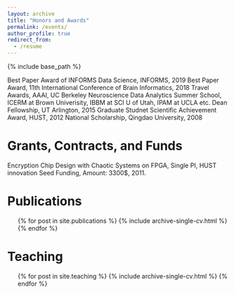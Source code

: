 ```yaml
---
layout: archive
title: "Honors and Awards"
permalink: /events/
author_profile: true
redirect_from:
  - /resume
---
```


{% include base_path %}



Best Paper Award of INFORMS Data Science, INFORMS, 2019
Best Paper Award, 11th International Conference of Brain Informatics, 2018
Travel Awards, AAAI, UC Berkeley Neuroscience Data Analytics Summer School, ICERM at Brown Univerisity, IBBM at SCI U of Utah, IPAM at UCLA etc.
Dean Fellowship, UT Arlington, 2015
Graduate Studnet Scientific Achievement Award, HUST, 2012
National Scholarship, Qingdao University, 2008


Grants, Contracts, and Funds
======

Encryption Chip Design with Chaotic Systems on FPGA, Single PI, HUST innovation Seed Funding, Amount: 3300$, 2011.


Publications
======
  <ul>{% for post in site.publications %}
    {% include archive-single-cv.html %}
  {% endfor %}</ul>


Teaching
======
  <ul>{% for post in site.teaching %}
    {% include archive-single-cv.html %}
  {% endfor %}</ul>
